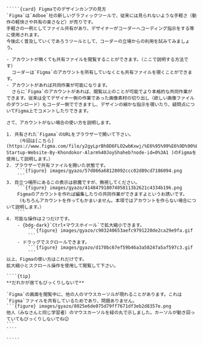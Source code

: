 ``````{div} taskcard
`````{card} Figmaでのデザインカンプの見方
`Figma`は`Adboe`社の新しいグラフィックツールで、従来には見られないような手軽さ（動作の軽快さや共有の楽さなど）が売りです。
手軽さの一例としてファイル共有があり、デザイナーがコーダーへコーディング指示をする等に使用されます。
今後広く普及していくであろうツールとして、コーダーの立場からの利用を試みてみましょう。

- アカウントが無くても共有ファイルを閲覧することができます。（ここで説明する方法です）
  コーダーは`Figma`のアカウントを所有していなくとも共有ファイルを覗くことができます。
- アカウントがあれば共同作業が可能になります。
  さらに`Figma`のアカウントがあれば、閲覧以上のことが可能でより本格的な共同作業ができます。従来は全てデザイナー側の作業であった画像素材の切り出し（欲しい画像ファイルのダウンロード）もコーダー側でできますし、デザインの細かな指示を覗いたり、疑問点についてFigma上でコメントしたりできます。

さて、アカウントがない場合の使い方を説明します。

1. 共有された`Figama`のURLをブラウザーで開いて下さい。
	（今回は[こちら](https://www.figma.com/file/y2gyLprBh8D6FLO2wbKxwj/%E6%95%99%E6%9D%90%E3%83%BBResponsive-Startup-Website-By-Khondokor-Alarm%40JoyShaheb?node-id=0%3A1 )のFigmaを使用して説明します。）
2. ブラウザーで共有ファイルを開いた状態です。
	```{figure} images/gyazo/57d866a68128092ccc02d89cd7186094.png
	```
3. 目立つ場所にあるこの表示は邪魔ですが、無視してください。
	```{figure} images/gyazo/414847918074058113b2621c4334b196.png
	Figmaのアカウントを作れば編集したりの共同作業ができますよというお誘いです。
	（もちろんアカウントを作ってもかまいません。本項ではアカウントを作らない場合について説明します。）
	```
4. 可能な操作は２つだけです。
	- {bdg-dark}`Ctrl+マウスホイール`で拡大縮小できます。
		```{figure} images/gyazo/c903240653aefc9791220de2ca29e9fa.gif
		```
	- ドラッグでスクロールできます。
		```{figure} images/gyazo/d170bc67ef59b46a3a58247a5af597c3.gif
		```
以上、Figmaの使い方はこれだけです。
拡大縮小とスクロール操作を使用して閲覧して下さい。

````{tip}
**だれかが居てもびっくりしないで**

`Figma`の画面を閲覧中に、他の人のマウスカーソルが現れることがあります。これは`Figma`ファイルを共有しているためであり、問題ありません。
```{figure} images/gyazo/8025e6de075d79ff7671df3eb2d8357e.png
他人（みなさんと同じ学習者）のマウスカーソルを緑の丸で示しました。カーソルが動き回っていてもびっくりしないでね😊
```
````

`````
``````
